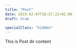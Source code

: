 ```yaml
---
title: "Post"
date: 2019-02-07T16:57:21+02:00
draft: true

specialClass: "hidden"
---
```


This is Post dir content

